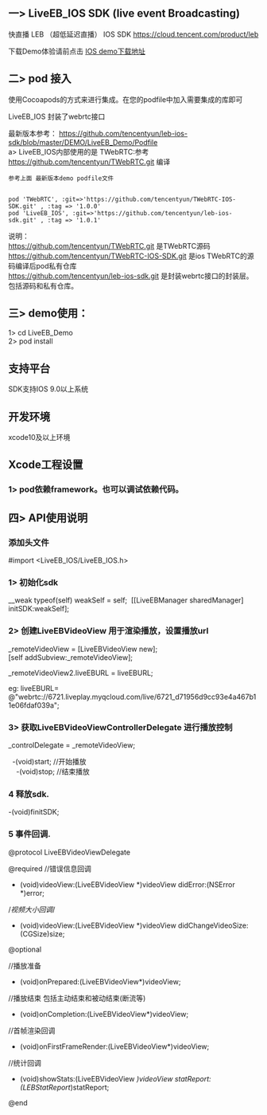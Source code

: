 ## 一> LiveEB_IOS SDK (live event Broadcasting)
快直播 LEB （超低延迟直播） IOS SDK https://cloud.tencent.com/product/leb  

下载Demo体验请前点击 [IOS demo下载地址](https://github.com/tencentyun/leb-ios-sdk/tree/master/DEMO/LiveEB_Demo)

## 二> pod 接入

使用Cocoapods的方式来进行集成。在您的podfile中加入需要集成的库即可  

 LiveEB_IOS 封装了webrtc接口  
 
 最新版本参考： https://github.com/tencentyun/leb-ios-sdk/blob/master/DEMO/LiveEB_Demo/Podfile   
 a> LiveEB_IOS内部使用的是 TWebRTC:参考 https://github.com/tencentyun/TWebRTC.git 编译   
    
    参考上面 最新版本demo podfile文件
    
    
    pod 'TWebRTC', :git=>'https://github.com/tencentyun/TWebRTC-IOS-SDK.git' , :tag => '1.0.0'  
    pod 'LiveEB_IOS', :git=>'https://github.com/tencentyun/leb-ios-sdk.git' , :tag => '1.0.1' 
 
说明：  
   https://github.com/tencentyun/TWebRTC.git 是TWebRTC源码  
   https://github.com/tencentyun/TWebRTC-IOS-SDK.git 是ios TWebRTC的源码编译后pod私有仓库  
   https://github.com/tencentyun/leb-ios-sdk.git  是封装webrtc接口的封装层。包括源码和私有仓库。  
   
## 三> demo使用：  

1> cd LiveEB_Demo  
2> pod install  


## 支持平台
SDK支持IOS 9.0以上系统

## 开发环境
xcode10及以上环境


## Xcode工程设置
### 1> pod依赖framework。也可以调试依赖代码。





## 四> API使用说明

### 添加头文件
#import <LiveEB_IOS/LiveEB_IOS.h>

### 1>  初始化sdk
__weak typeof(self) weakSelf = self;
 [[LiveEBManager sharedManager] initSDK:weakSelf];



### 2> 创建LiveEBVideoView 用于渲染播放，设置播放url
 _remoteVideoView = [LiveEBVideoView new];  
[self addSubview:_remoteVideoView];  

_remoteVideoView2.liveEBURL = liveEBURL;  

eg:
 liveEBURL= @"webrtc://6721.liveplay.myqcloud.com/live/6721_d71956d9cc93e4a467b11e06fdaf039a";  

### 3> 获取LiveEBVideoViewControllerDelegate 进行播放控制
_controlDelegate = _remoteVideoView;

   -(void)start;  //开始播放  
    -(void)stop;  //结束播放  
 
### 4 释放sdk.
-(void)finitSDK;

### 5 事件回调.
@protocol LiveEBVideoViewDelegate <NSObject>

@required
//错误信息回调
- (void)videoView:(LiveEBVideoView *)videoView didError:(NSError *)error;

/*视频大小回调*/
- (void)videoView:(LiveEBVideoView *)videoView didChangeVideoSize:(CGSize)size;


@optional

//播放准备
- (void)onPrepared:(LiveEBVideoView*)videoView;

//播放结束 包括主动结束和被动结束(断流等)
- (void)onCompletion:(LiveEBVideoView*)videoView;

//首帧渲染回调
- (void)onFirstFrameRender:(LiveEBVideoView*)videoView;

//统计回调
- (void)showStats:(LiveEBVideoView *)videoView statReport:(LEBStatReport*)statReport;

@end

